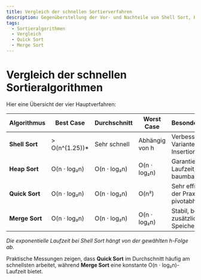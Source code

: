 ```yaml
---
title: Vergleich der schnellen Sortierverfahren  
description: Gegenüberstellung der Vor- und Nachteile von Shell Sort, Heap Sort, Quick Sort und Merge Sort.  
tags:  
  - Sortieralgorithmen  
  - Vergleich  
  - Quick Sort  
  - Merge Sort  
---
```


# Vergleich der schnellen Sortieralgorithmen

Hier eine Übersicht der vier Hauptverfahren:

| Algorithmus  | Best Case         | Durchschnitt       | Worst Case         | Besonderheiten                      |
|--------------|-------------------|--------------------|--------------------|-------------------------------------|
| **Shell Sort**  | > O(n^(1.25))*    | Sehr schnell       | Abhängig von h     | Verbesserte Variante des Insertion Sort |
| **Heap Sort**   | O(n ⋅ log₂n)       | O(n ⋅ log₂n)       | O(n ⋅ log₂n)       | Garantierte Laufzeit, baumbasiert    |
| **Quick Sort**  | O(n ⋅ log₂n)       | O(n ⋅ log₂n)       | O(n²)              | Sehr effizient in der Praxis, aber pivotabhängig |
| **Merge Sort**  | O(n ⋅ log₂n)       | O(n ⋅ log₂n)       | O(n ⋅ log₂n)       | Stabil, benötigt zusätzlichen Speicher |

*Die exponentielle Laufzeit bei Shell Sort hängt von der gewählten h-Folge ab.*

Praktische Messungen zeigen, dass **Quick Sort** im Durchschnitt häufig am schnellsten arbeitet, während **Merge Sort** eine konstante O(n ⋅ log₂n)-Laufzeit bietet.

